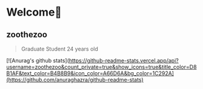 # Welcome:tada:
## zoothezoo
> Graduate Student
> 24 years old

[![Anurag's github stats](https://github-readme-stats.vercel.app/api?username=zoothezoo&count_private=true&show_icons=true&title_color=D8B1AF&text_color=B4B8B9&icon_color=A66D6A&bg_color=1C292A](https://github.com/anuraghazra/github-readme-stats)
